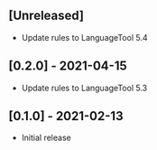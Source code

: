 ## [Unreleased]

- Update rules to LanguageTool 5.4

## [0.2.0] - 2021-04-15

- Update rules to LanguageTool 5.3

## [0.1.0] - 2021-02-13

- Initial release
